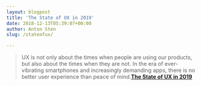 ```yaml
---
layout: blogpost
title: 'The State of UX in 2019'
date: 2018-12-13T05:39:07+00:00
author: Anton Sten
slug: /stateofux/

---
```


>UX is not only about the times when people are using our products, but also about the times when they are not. In the era of ever-vibrating smartphones and increasingly demanding apps, there is no better user experience than peace of mind.**[The State of UX in 2019](https://trends.uxdesign.cc/2019)**
